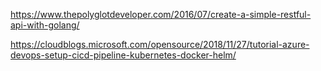 https://www.thepolyglotdeveloper.com/2016/07/create-a-simple-restful-api-with-golang/



https://cloudblogs.microsoft.com/opensource/2018/11/27/tutorial-azure-devops-setup-cicd-pipeline-kubernetes-docker-helm/


